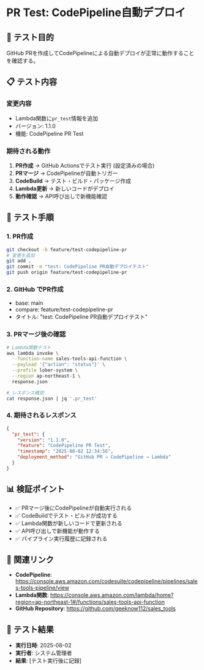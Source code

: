 # PR Test: CodePipeline自動デプロイ

## 🎯 テスト目的

GitHub PRを作成してCodePipelineによる自動デプロイが正常に動作することを確認する。

## 📋 テスト内容

### 変更内容
- Lambda関数に`pr_test`情報を追加
- バージョン: 1.1.0
- 機能: CodePipeline PR Test

### 期待される動作
1. **PR作成** → GitHub Actionsでテスト実行 (設定済みの場合)
2. **PRマージ** → CodePipelineが自動トリガー
3. **CodeBuild** → テスト・ビルド・パッケージ作成
4. **Lambda更新** → 新しいコードがデプロイ
5. **動作確認** → API呼び出しで新機能確認

## 🧪 テスト手順

### 1. PR作成
```bash
git checkout -b feature/test-codepipeline-pr
# 変更を追加
git add .
git commit -m "test: CodePipeline PR自動デプロイテスト"
git push origin feature/test-codepipeline-pr
```

### 2. GitHub でPR作成
- base: main
- compare: feature/test-codepipeline-pr
- タイトル: "test: CodePipeline PR自動デプロイテスト"

### 3. PRマージ後の確認
```bash
# Lambda関数テスト
aws lambda invoke \
  --function-name sales-tools-api-function \
  --payload '{"action": "status"}' \
  --profile lober-system \
  --region ap-northeast-1 \
  response.json

# レスポンス確認
cat response.json | jq '.pr_test'
```

### 4. 期待されるレスポンス
```json
{
  "pr_test": {
    "version": "1.1.0",
    "feature": "CodePipeline PR Test",
    "timestamp": "2025-08-02 12:34:56",
    "deployment_method": "GitHub PR → CodePipeline → Lambda"
  }
}
```

## 📊 検証ポイント

- ✅ PRマージ後にCodePipelineが自動実行される
- ✅ CodeBuildでテスト・ビルドが成功する
- ✅ Lambda関数が新しいコードで更新される
- ✅ API呼び出しで新機能が動作する
- ✅ パイプライン実行履歴に記録される

## 🔗 関連リンク

- **CodePipeline**: https://console.aws.amazon.com/codesuite/codepipeline/pipelines/sales-tools-pipeline/view
- **Lambda関数**: https://console.aws.amazon.com/lambda/home?region=ap-northeast-1#/functions/sales-tools-api-function
- **GitHub Repository**: https://github.com/geeknow112/sales_tools

## 📝 テスト結果

- **実行日時**: 2025-08-02
- **実行者**: システム管理者
- **結果**: [テスト実行後に記録]
